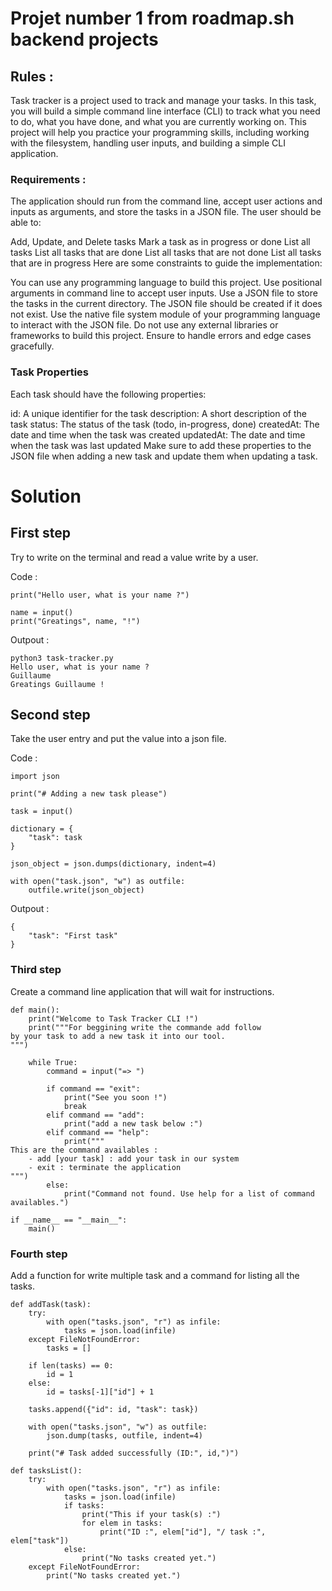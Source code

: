 # Projet number 1 from roadmap.sh backend projects

## Rules :

Task tracker is a project used to track and manage your tasks. In this task, you will build a simple command line interface (CLI) to track what you need to do, what you have done, and what you are currently working on. This project will help you practice your programming skills, including working with the filesystem, handling user inputs, and building a simple CLI application.

### Requirements :

The application should run from the command line, accept user actions and inputs as arguments, and store the tasks in a JSON file. The user should be able to:

Add, Update, and Delete tasks
Mark a task as in progress or done
List all tasks
List all tasks that are done
List all tasks that are not done
List all tasks that are in progress
Here are some constraints to guide the implementation:

You can use any programming language to build this project.
Use positional arguments in command line to accept user inputs.
Use a JSON file to store the tasks in the current directory.
The JSON file should be created if it does not exist.
Use the native file system module of your programming language to interact with the JSON file.
Do not use any external libraries or frameworks to build this project.
Ensure to handle errors and edge cases gracefully.

### Task Properties  
Each task should have the following properties:

id: A unique identifier for the task
description: A short description of the task
status: The status of the task (todo, in-progress, done)
createdAt: The date and time when the task was created
updatedAt: The date and time when the task was last updated
Make sure to add these properties to the JSON file when adding a new task and update them when updating a task.

# Solution

## First step 

Try to write on the terminal and read a value write by a user.

Code :

```
print("Hello user, what is your name ?")

name = input()
print("Greatings", name, "!")
```

Outpout :

```
python3 task-tracker.py
Hello user, what is your name ?
Guillaume
Greatings Guillaume !
```

## Second step 

Take the user entry and put the value into a json file.

Code :
```
import json

print("# Adding a new task please")

task = input()

dictionary = {
    "task": task
}

json_object = json.dumps(dictionary, indent=4)

with open("task.json", "w") as outfile:
    outfile.write(json_object)
```

Outpout :

```
{
    "task": "First task"
}
```

### Third step

Create a command line application that will wait for instructions.

```
def main():
    print("Welcome to Task Tracker CLI !")
    print("""For beggining write the commande add follow 
by your task to add a new task it into our tool.
""")

    while True:
        command = input("=> ")

        if command == "exit":
            print("See you soon !")
            break
        elif command == "add":
            print("add a new task below :")
        elif command == "help":
            print("""
This are the command availables :
    - add [your task] : add your task in our system
    - exit : terminate the application
""")
        else:
            print("Command not found. Use help for a list of command availables.")

if __name__ == "__main__":
    main()
```

### Fourth step

Add a function for write multiple task and a command for listing all the tasks.

```
def addTask(task):
    try:
        with open("tasks.json", "r") as infile:
            tasks = json.load(infile)
    except FileNotFoundError:
        tasks = []

    if len(tasks) == 0:
        id = 1
    else:
        id = tasks[-1]["id"] + 1

    tasks.append({"id": id, "task": task})

    with open("tasks.json", "w") as outfile:
        json.dump(tasks, outfile, indent=4)

    print("# Task added successfully (ID:", id,")")

def tasksList():
    try:
        with open("tasks.json", "r") as infile:
            tasks = json.load(infile)
            if tasks:
                print("This if your task(s) :")
                for elem in tasks:
                    print("ID :", elem["id"], "/ task :", elem["task"])
            else:
                print("No tasks created yet.")
    except FileNotFoundError:
        print("No tasks created yet.")
```